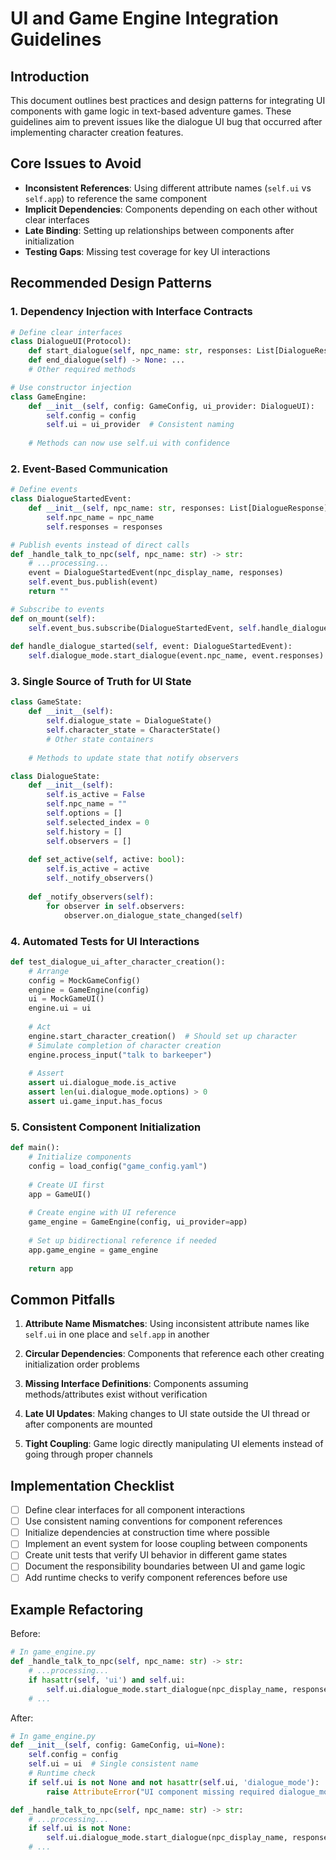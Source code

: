 # UI and Game Engine Integration Guidelines

## Introduction

This document outlines best practices and design patterns for integrating UI components with game logic in text-based adventure games. These guidelines aim to prevent issues like the dialogue UI bug that occurred after implementing character creation features.

## Core Issues to Avoid

- **Inconsistent References**: Using different attribute names (`self.ui` vs `self.app`) to reference the same component
- **Implicit Dependencies**: Components depending on each other without clear interfaces
- **Late Binding**: Setting up relationships between components after initialization
- **Testing Gaps**: Missing test coverage for key UI interactions

## Recommended Design Patterns

### 1. Dependency Injection with Interface Contracts

```python
# Define clear interfaces
class DialogueUI(Protocol):
    def start_dialogue(self, npc_name: str, responses: List[DialogueResponse]) -> None: ...
    def end_dialogue(self) -> None: ...
    # Other required methods

# Use constructor injection
class GameEngine:
    def __init__(self, config: GameConfig, ui_provider: DialogueUI):
        self.config = config
        self.ui = ui_provider  # Consistent naming
        
    # Methods can now use self.ui with confidence
```

### 2. Event-Based Communication

```python
# Define events
class DialogueStartedEvent:
    def __init__(self, npc_name: str, responses: List[DialogueResponse]):
        self.npc_name = npc_name
        self.responses = responses

# Publish events instead of direct calls
def _handle_talk_to_npc(self, npc_name: str) -> str:
    # ...processing...
    event = DialogueStartedEvent(npc_display_name, responses)
    self.event_bus.publish(event)
    return ""

# Subscribe to events
def on_mount(self):
    self.event_bus.subscribe(DialogueStartedEvent, self.handle_dialogue_started)
    
def handle_dialogue_started(self, event: DialogueStartedEvent):
    self.dialogue_mode.start_dialogue(event.npc_name, event.responses)
```

### 3. Single Source of Truth for UI State

```python
class GameState:
    def __init__(self):
        self.dialogue_state = DialogueState()
        self.character_state = CharacterState()
        # Other state containers
        
    # Methods to update state that notify observers

class DialogueState:
    def __init__(self):
        self.is_active = False
        self.npc_name = ""
        self.options = []
        self.selected_index = 0
        self.history = []
        self.observers = []
        
    def set_active(self, active: bool):
        self.is_active = active
        self._notify_observers()
        
    def _notify_observers(self):
        for observer in self.observers:
            observer.on_dialogue_state_changed(self)
```

### 4. Automated Tests for UI Interactions

```python
def test_dialogue_ui_after_character_creation():
    # Arrange
    config = MockGameConfig()
    engine = GameEngine(config)
    ui = MockGameUI()
    engine.ui = ui
    
    # Act
    engine.start_character_creation()  # Should set up character
    # Simulate completion of character creation
    engine.process_input("talk to barkeeper")
    
    # Assert
    assert ui.dialogue_mode.is_active
    assert len(ui.dialogue_mode.options) > 0
    assert ui.game_input.has_focus
```

### 5. Consistent Component Initialization

```python
def main():
    # Initialize components
    config = load_config("game_config.yaml")
    
    # Create UI first
    app = GameUI()
    
    # Create engine with UI reference
    game_engine = GameEngine(config, ui_provider=app)
    
    # Set up bidirectional reference if needed
    app.game_engine = game_engine
    
    return app
```

## Common Pitfalls

1. **Attribute Name Mismatches**: Using inconsistent attribute names like `self.ui` in one place and `self.app` in another

2. **Circular Dependencies**: Components that reference each other creating initialization order problems

3. **Missing Interface Definitions**: Components assuming methods/attributes exist without verification

4. **Late UI Updates**: Making changes to UI state outside the UI thread or after components are mounted

5. **Tight Coupling**: Game logic directly manipulating UI elements instead of going through proper channels

## Implementation Checklist

- [ ] Define clear interfaces for all component interactions
- [ ] Use consistent naming conventions for component references
- [ ] Initialize dependencies at construction time where possible
- [ ] Implement an event system for loose coupling between components
- [ ] Create unit tests that verify UI behavior in different game states
- [ ] Document the responsibility boundaries between UI and game logic
- [ ] Add runtime checks to verify component references before use

## Example Refactoring

Before:
```python
# In game_engine.py
def _handle_talk_to_npc(self, npc_name: str) -> str:
    # ...processing...
    if hasattr(self, 'ui') and self.ui:
        self.ui.dialogue_mode.start_dialogue(npc_display_name, responses)
    # ...
```

After:
```python
# In game_engine.py
def __init__(self, config: GameConfig, ui=None):
    self.config = config
    self.ui = ui  # Single consistent name
    # Runtime check
    if self.ui is not None and not hasattr(self.ui, 'dialogue_mode'):
        raise AttributeError("UI component missing required dialogue_mode attribute")

def _handle_talk_to_npc(self, npc_name: str) -> str:
    # ...processing...
    if self.ui is not None:
        self.ui.dialogue_mode.start_dialogue(npc_display_name, responses)
    # ...
``` 